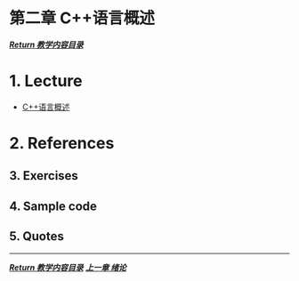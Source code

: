 第二章 C++语言概述
===

[***Return 教学内容目录***](../../README.md)

# 1. Lecture
- [C++语言概述](./PDFs/Ch2-C%2B%2B%E8%AF%AD%E8%A8%80%E6%A6%82%E8%BF%B0/c%2B%2B2.pdf)

# 2. References

## 3. Exercises

## 4. Sample code


## 5. Quotes

---
[***Return 教学内容目录***](../../README.md)	 [***上一章 绪论***](./Ch1_Introduction.md)
